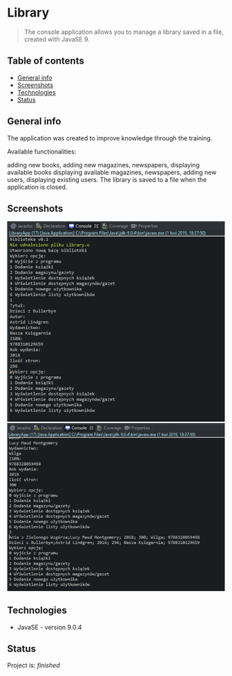 # Library
> The console application allows you to manage a library saved in a file, created with JavaSE 9.

## Table of contents
* [General info](#general-info)
* [Screenshots](#screenshots)
* [Technologies](#technologies)
* [Status](#status)

## General info
The application was created to improve knowledge through the training.

Available functionalities:

adding new books,
adding new magazines, newspapers,
displaying available books
displaying available magazines, newspapers,
adding new users,
displaying existing users.
The library is saved to a file when the application is closed.

## Screenshots
![screnshots](./AddBook.png)
![screnshots](./PrintBook.png)

## Technologies
* JavaSE - version 9.0.4

## Status
Project is: _finished_
